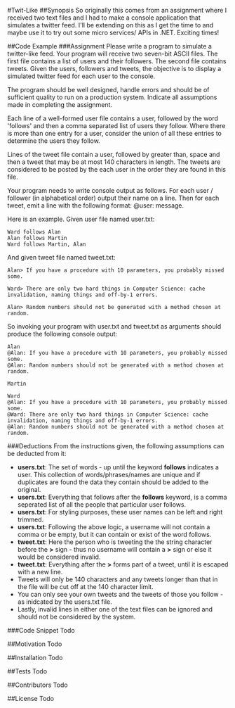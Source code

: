 #Twit-Like
##Synopsis
So originally this comes from an assignment where I received two text files and I had to make a console application that simulates a twitter feed. I'll be extending on this as I get the time to and maybe use it to try out some micro services/ APIs in .NET. Exciting times!

##Code Example
###Assignment
Please write a program to simulate a twitter-like feed. Your program will receive two seven-bit ASCII files. The first file contains a list of users and their followers. The second file contains tweets. Given the users, followers and tweets, the objective is to display a simulated twitter feed for each user to the console.

The program should be well designed, handle errors and should be of sufficient quality to run on a production system. Indicate all assumptions made in completing the assignment.

Each line of a well-formed user file contains a user, followed by the word 'follows' and then a comma separated list of users they follow.  Where there is more than one entry for a user,  consider the union of all these entries to determine the users they follow.

Lines of the tweet file contain a user, followed by greater than, space and then a tweet that may be at most 140 characters in length. The tweets are considered to be posted by the each user in the order they are found in this file.

Your program needs to write console output as follows. For each user / follower (in alphabetical order) output their name on a line. Then for each tweet, emit a line with the following format: <tab>@user: <space>message.

Here is an example. Given user file named user.txt:

```
Ward follows Alan
Alan follows Martin
Ward follows Martin, Alan
```

And given tweet file named tweet.txt:

```
Alan> If you have a procedure with 10 parameters, you probably missed some.

Ward> There are only two hard things in Computer Science: cache invalidation, naming things and off-by-1 errors.
 
Alan> Random numbers should not be generated with a method chosen at random.
```

So invoking your program with user.txt and tweet.txt as arguments should produce the following console output:

```
Alan
@Alan: If you have a procedure with 10 parameters, you probably missed some.
@Alan: Random numbers should not be generated with a method chosen at random.
 
Martin
 
Ward
@Alan: If you have a procedure with 10 parameters, you probably missed some.
@Ward: There are only two hard things in Computer Science: cache invalidation, naming things and off-by-1 errors.
@Alan: Random numbers should not be generated with a method chosen at random.
```

###Deductions
From the instructions given, the following assumptions can be deducted from it:
- **users.txt**: The set of words - up until the keyword **follows** indicates a user. This collection of words/phrases/names are unique and if duplicates are found the data they contain should be added to the original.
- **users.txt**: Everything that follows after the **follows** keyword, is a comma seperated list of all the people that particular user follows.
- **users.txt**: For styling purposes, these user names can be left and right trimmed.
- **users.txt**: Following the above logic, a username will not contain a comma or be empty, but it can contain or exist of the word follows.
- **tweet.txt**: Here the person who is tweeting the the string character before the **>** sign - thus no username will contain a **>** sign or else it would be considered invalid.
- **tweet.txt**: Everything after the **>** forms part of a tweet, until it is escaped with a new line.
- Tweets will only be 140 characters and any tweets longer than that in the file will be cut off at the 140 character limit.
- You can only see your own tweets and the tweets of those you follow - as inidcated by the users.txt file.
- Lastly, invalid lines in either one of the text files can be ignored and should not be considered by the system.

###Code Snippet
Todo

##Motivation
Todo

##Installation
Todo

##Tests
Todo

##Contributors
Todo

##License
Todo